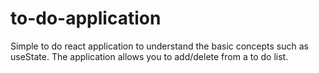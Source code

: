 # to-do-application

Simple to do react application to understand the basic concepts such as useState. The application allows you to add/delete from a to do list.
